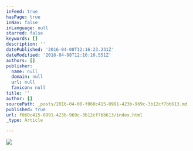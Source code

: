 ```yaml
---
inFeed: true
hasPage: true
inNav: false
inLanguage: null
starred: false
keywords: []
description: ''
datePublished: '2016-04-08T12:16:23.231Z'
dateModified: '2016-04-08T12:16:10.551Z'
authors: []
publisher:
  name: null
  domain: null
  url: null
  favicon: null
title: ''
author: []
sourcePath: _posts/2016-04-08-f060c415-0991-423b-969c-3b12cf7bb613.md
published: true
url: f060c415-0991-423b-969c-3b12cf7bb613/index.html
_type: Article

---
```

![](https://the-grid-user-content.s3-us-west-2.amazonaws.com/adca4a4e-5c76-4a74-adea-1ef08dec0545.jpg)